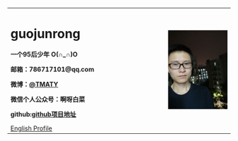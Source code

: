 <table border="0">
  <tr>
    <td width="60%">
      <h1>guojunrong</h1>
      <p><b>一个95后少年 O(∩_∩)O</b></p>
      <p><b>邮箱：786717101@qq.com</b></p>
      <p><b>微博：<a href="https://weibo.com/p/1005056150352504">@TMATY</a></b></p>
      <p><b>微信个人公众号：啊呀白菜</b></p>
      <p><b>github:<a href="https://github.com/guojunrong/guojunrong.github.io">github项目地址</a></b></p>
      <a href="/index-en.html">English Profile</a>
    </td>
    <td width="25%">
      <img src="/IMG20180502193525.jpg" width="100%">
    </td>
  </tr>
</table>
